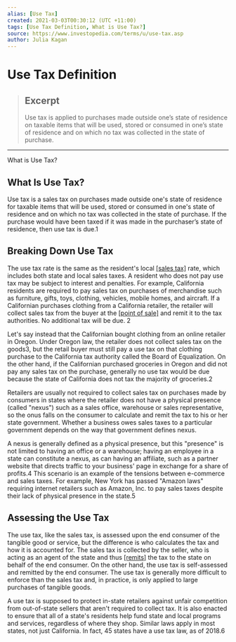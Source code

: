 ```yaml
---
alias: [Use Tax]
created: 2021-03-03T00:30:12 (UTC +11:00)
tags: [Use Tax Definition, What is Use Tax?]
source: https://www.investopedia.com/terms/u/use-tax.asp
author: Julia Kagan
---
```


# Use Tax Definition

> ## Excerpt
> Use tax is applied to purchases made outside one’s state of residence on taxable items that will be used, stored or consumed in one’s state of residence and on which no tax was collected in the state of purchase.

---

What is Use Tax?
## What Is Use Tax?

Use tax is a sales tax on purchases made outside one's state of residence for taxable items that will be used, stored or consumed in one's state of residence and on which no tax was collected in the state of purchase. If the purchase would have been taxed if it was made in the purchaser’s state of residence, then use tax is due.1

## Breaking Down Use Tax

The use tax rate is the same as the resident's local [[sales tax]](https://www.investopedia.com/terms/s/salestax.asp) rate, which includes both state and local sales taxes. A resident who does not pay use tax may be subject to interest and penalties. For example, California residents are required to pay sales tax on purchases of merchandise such as furniture, gifts, toys, clothing, vehicles, mobile homes, and aircraft. If a Californian purchases clothing from a California retailer, the retailer will collect sales tax from the buyer at the [[point of sale]](https://www.investopedia.com/terms/p/point-of-sale.asp) and remit it to the tax authorities. No additional tax will be due. 2

Let's say instead that the Californian bought clothing from an online retailer in Oregon. Under Oregon law, the retailer does not collect sales tax on the goods3, but the retail buyer must still pay a use tax on that clothing purchase to the California tax authority called the Board of Equalization. On the other hand, if the Californian purchased groceries in Oregon and did not pay any sales tax on the purchase, generally no use tax would be due because the state of California does not tax the majority of groceries.2

Retailers are usually not required to collect sales tax on purchases made by consumers in states where the retailer does not have a physical presence (called "nexus") such as a sales office, warehouse or sales representative, so the onus falls on the consumer to calculate and remit the tax to his or her state government. Whether a business owes sales taxes to a particular government depends on the way that government defines nexus.

A nexus is generally defined as a physical presence, but this "presence" is not limited to having an office or a warehouse; having an employee in a state can constitute a nexus, as can having an affiliate, such as a partner website that directs traffic to your business' page in exchange for a share of profits.4 This scenario is an example of the tensions between e-commerce and sales taxes. For example, New York has passed "Amazon laws" requiring internet retailers such as Amazon, Inc. to pay sales taxes despite their lack of physical presence in the state.5

## Assessing the Use Tax

The use tax, like the sales tax, is assessed upon the end consumer of the tangible good or service, but the difference is who calculates the tax and how it is accounted for. The sales tax is collected by the seller, who is acting as an agent of the state and thus [[remits]](https://www.investopedia.com/terms/r/remittance.asp) the tax to the state on behalf of the end consumer. On the other hand, the use tax is self-assessed and remitted by the end consumer. The use tax is generally more difficult to enforce than the sales tax and, in practice, is only applied to large purchases of tangible goods.

A use tax is supposed to protect in-state retailers against unfair competition from out-of-state sellers that aren't required to collect tax. It is also enacted to ensure that all of a state's residents help fund state and local programs and services, regardless of where they shop. Similar laws apply in most states, not just California. In fact, 45 states have a use tax law, as of 2018.6
